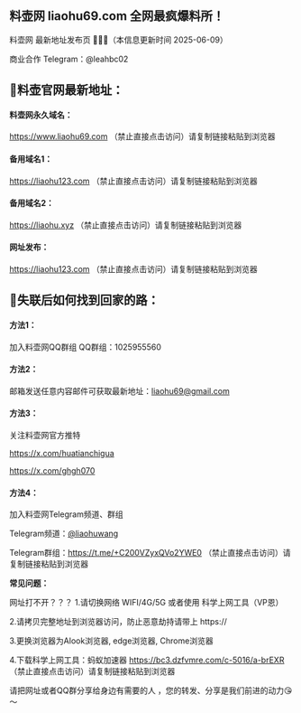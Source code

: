 ## 料壶网 liaohu69.com 全网最疯爆料所！

料壶网 最新地址发布页 🍵🍵🍵（本信息更新时间 2025-06-09）

商业合作 Telegram：@leahbc02

## 📌料壶官网最新地址：
#### 料壶网永久域名：
https://www.liaohu69.com （禁止直接点击访问）请复制链接粘贴到浏览器

#### 备用域名1：
https://liaohu123.com （禁止直接点击访问）请复制链接粘贴到浏览器

#### 备用域名2：
https://liaohu.xyz （禁止直接点击访问）请复制链接粘贴到浏览器

#### 网址发布：
https://liaohu123.com （禁止直接点击访问）请复制链接粘贴到浏览器

## 📱失联后如何找到回家的路：
#### 方法1：
加入料壶网QQ群组
QQ群组：1025955560

#### 方法2：
邮箱发送任意内容邮件可获取最新地址：liaohu69@gmail.com

#### 方法3：
关注料壶网官方推特

https://x.com/huatianchigua

https://x.com/ghgh070

#### 方法4：
加入料壶网Telegram频道、群组

Telegram频道：[@liaohuwang](https://t.me/liaohuwang
)

Telegram群组：https://t.me/+C200VZyxQVo2YWE0 （禁止直接点击访问）请复制链接粘贴到浏览器

**常见问题：**

网址打不开？？？
1.请切换网络 WIFI/4G/5G 或者使用 科学上网工具（VP恩）

2.请拷贝完整地址到浏览器访问，防止恶意劫持请带上 https://

3.更换浏览器为Alook浏览器, edge浏览器, Chrome浏览器

4.下载科学上网工具：蚂蚁加速器 https://bc3.dzfvmre.com/c-5016/a-brEXR （禁止直接点击访问）请复制链接粘贴到浏览器

请把网址或者QQ群分享给身边有需要的人 ，您的转发、分享是我们前进的动力😘～
